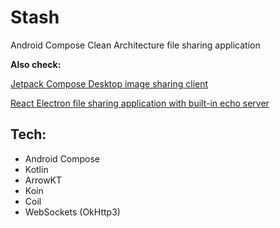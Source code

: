 # Stash
Android Compose Clean Architecture file sharing application

**Also check:**

[Jetpack Compose Desktop image sharing client](https://github.com/numq/stash-desktop)

[React Electron file sharing application with built-in echo server](https://github.com/numq/stash-electron)

## Tech:
- Android Compose
- Kotlin
- ArrowKT
- Koin
- Coil
- WebSockets (OkHttp3)
